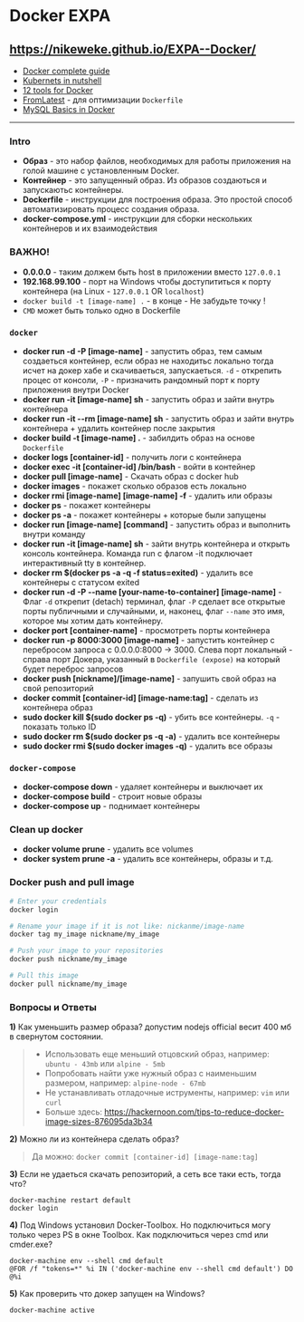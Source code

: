 # Docker EXPA

## https://nikeweke.github.io/EXPA--Docker/

* [Docker complete guide](https://rutracker.org/forum/viewtopic.php?t=5608449)
* [Kubernets in nutshell](https://medium.com/google-cloud/kubernetes-101-pods-nodes-containers-and-clusters-c1509e409e16)
* [12 tools for Docker](https://proglib.io/p/12-docker-tools/)
* [FromLatest](https://www.fromlatest.io/#/) - для оптимизации `Dockerfile`
* [MySQL Basics in Docker](https://severalnines.com/database-blog/mysql-docker-containers-understanding-basics)

--- 

### Intro
* **Образ** - это набор файлов, необходимых для работы приложения на голой машине с установленным Docker.
* **Контейнер** - это запущенный образ. Из образов создаються и запускаютьс контейнеры.
* **Dockerfile** -  инструкции для построения образа. Это простой способ автоматизировать процесс создания образа.
* **docker-compose.yml** - инструкции для сборки нескольких контейнеров и их взаимодействия

### ВАЖНО!
* **0.0.0.0** - таким должем быть host в приложении вместо `127.0.0.1`
* **192.168.99.100** - порт на Windows чтобы доступититься к порту контейнера (на Linux - `127.0.0.1` OR `localhost`)
* `docker build -t [image-name] .` - в конце - Не забудьте точку !
* `CMD`  может быть только одно в Dockerfile


### `docker`
* **docker run -d -P [image-name]** - запустить образ, тем самым создаеться контейнер, если образ не находитьс локально тогда исчет на докер хабе и скачиваеться, запускаеться. `-d` -  открепить процес от консоли,  `-P` - призначить рандомный порт к порту приложения внутри Docker
* **docker run -it [image-name] sh** - запустить образ и зайти внутрь контейнера 
* **docker run -it --rm [image-name] sh** - запустить образ и зайти внутрь контейнера + удалить контейнер после закрытия
* **docker build -t [image-name] .** - забилдить образ на основе `Dockerfile`
* **docker logs [container-id]** - получить логи с контейнера
* **docker exec -it [container-id] /bin/bash** - войти в контейнер 
* **docker pull [image-name]** - Скачать образ с docker hub
* **docker images** - покажет сколько образов есть локально
* **docker rmi [image-name] [image-name] -f** - удалить  или образы
* **docker ps** - покажет контейнеры
* **docker ps -a** - покажет контейнеры + которые были запущены
* **docker run [image-name] [command]** - запустить образ и выполнить внутри команду
* **docker run -it [image-name] sh** - зайти внутрь контейнера и открыть консоль контейнера. Команда run с флагом -it подключает интерактивный tty в контейнер.
* **docker rm $(docker ps -a -q -f status=exited)** - удалить все контейнеры с статусом exited
* **docker run -d -P --name [your-name-to-container] [image-name]** - Флаг `-d` открепит (detach) терминал, флаг `-P` сделает все открытые порты публичными и случайными, и, наконец, флаг `--name` это имя, которое мы хотим дать контейнеру.
* **docker port [container-name]** - просмотреть порты контейнера
* **docker run -p 8000:3000 [image-name]** - запустить контейнер с перебросом запроса с 0.0.0.0:8000 -> 3000. Слева порт локальный - справа порт Докера, указанный в `Dockerfile (expose)` на который будет переброс запросов
* **docker push [nickname]/[image-name]** - запушить свой образ на свой репозиторий 
* **docker commit [container-id] [image-name:tag]** - сделать из контейнера образ
* **sudo docker kill $(sudo docker ps -q)** - убить все контейнеры. `-q` - показать только ID 
* **sudo docker rm $(sudo docker ps -q -a)** - удалить все контейнеры
* **sudo docker rmi $(sudo docker images -q)** - удалить все образы

### `docker-compose`
* **docker-compose down** - удаляет контейнеры и выключает их
* **docker-compose build** - строит новые образы
* **docker-compose up** - поднимает контейнеры

### Clean up docker
* **docker volume prune** - удалить все volumes
* **docker system prune -a** - удалить все контейнеры, образы и т.д.


### Docker push and pull image
```bash
# Enter your credentials
docker login

# Rename your image if it is not like: nickanme/image-name
docker tag my_image nickname/my_image

# Push your image to your repositories
docker push nickname/my_image

# Pull this image
docker pull nickname/my_image
```

### Вопросы и Ответы
**1)** Как уменьшить размер образа? допустим nodejs official весит 400 мб в свернутом состоянии. 
> * Использовать еще меньший отцовский образ, например: `ubuntu - 43mb` или `alpine - 5mb`
> * Попробовать найти уже нужный образ с наименьшим размером, например: `alpine-node - 67mb`
> * Не устанавливать отладочные иструменты, например: `vim` или `curl`
> * Больше здесь: https://hackernoon.com/tips-to-reduce-docker-image-sizes-876095da3b34

**2)** Можно ли из контейнера сделать образ?
> Да можно: `docker commit [container-id] [image-name:tag]`

**3)** Если не удаеться скачать репозиторий, а сеть все таки есть, тогда что?
```
docker-machine restart default 
docker login
```

**4)** Под Windows установил Docker-Toolbox. Но подключиться могу только через PS в окне Toolbox. Как подключиться через cmd или cmder.exe?
```
docker-machine env --shell cmd default 
@FOR /f "tokens=*" %i IN ('docker-machine env --shell cmd default') DO @%i
```

**5)** Как проверить что докер запущен на Windows?
```
docker-machine active
```



